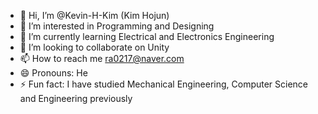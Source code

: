 - 👋 Hi, I’m @Kevin-H-Kim (Kim Hojun)
- 👀 I’m interested in Programming and Designing 
- 🌱 I’m currently learning Electrical and Electronics Engineering
- 💞️ I’m looking to collaborate on Unity
- 📫 How to reach me ra0217@naver.com
- 😄 Pronouns: He
- ⚡ Fun fact: I have studied Mechanical Engineering, Computer Science and Engineering previously

<!---
Kevin-H-Kim/Kevin-H-Kim is a ✨ special ✨ repository because its `README.md` (this file) appears on your GitHub profile.
You can click the Preview link to take a look at your changes.
--->
